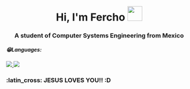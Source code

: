 <h1 align="center">Hi, I'm Fercho <img height="40" src="https://emoji.gg/assets/emoji/7333-parrotdance.gif"></h1>
<h3 align="center">A student of Computer Systems Engineering from Mexico</h3>

<h5>😁Languages:</h5>
<p align="left"> 
    <a href="https://www.java.com" target="_blank"> <img src="https://img.icons8.com/color/48/000000/java-coffee-cup-logo.png"/ > </a>  
    <a href="https://www.python.org" target="_blank"> <img src="https://img.icons8.com/color/48/000000/python.png"/> </a>  
</p>
<!--
**Fercho36/Fercho36** is a ✨ _special_ ✨ repository because its `README.md` (this file) appears on your GitHub profile. -->


<h3>:latin_cross: JESUS LOVES YOU!! :D </h3>
